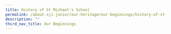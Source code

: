 ```yaml
---
title: History of St Michael's School
permalink: /about-sji-junior/our-heritage/our-beginnings/history-of-st-michaels-school/
description: ""
third_nav_title: Our Beginnings
---
```

